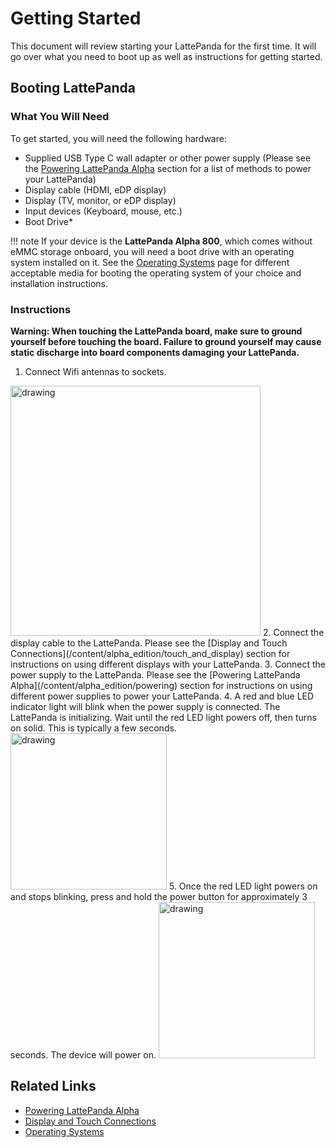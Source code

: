 # Getting Started

This document will review starting your LattePanda for the first time. It will go over what you need to boot up as well as instructions for getting started.

## Booting LattePanda

### What You Will Need
To get started, you will need the following hardware:
* Supplied USB Type C wall adapter or other power supply (Please see the [Powering LattePanda Alpha](/content/alpha_edition/powering) section for a list of methods to power your LattePanda)
* Display cable (HDMI, eDP display)
* Display (TV, monitor, or eDP display)
* Input devices (Keyboard, mouse, etc.)
* Boot Drive*

!!! note
    If your device is the **LattePanda Alpha 800**, which comes without eMMC storage onboard, you will need a boot drive with an operating system installed on it. See the [Operating Systems](/content/alpha_edition/os) page for different acceptable media for booting the operating system of your choice and installation instructions.

### Instructions

**Warning: When touching the LattePanda board, make sure to ground yourself before touching the board. Failure to ground yourself may cause static discharge into board components damaging your LattePanda.**

1. Connect Wifi antennas to sockets.
  <img src="https://github.com/chrislattepanda/Docs/blob/master/assets/images/Connect_Wifi_Antenna_Alpha.gif" alt="drawing" width="400"/>
2. Connect the display cable to the LattePanda. Please see the [Display and Touch Connections](/content/alpha_edition/touch_and_display) section for instructions on using different displays with your LattePanda.
3. Connect the power supply to the LattePanda. Please see the [Powering LattePanda Alpha](/content/alpha_edition/powering) section for instructions on using different power supplies to power your LattePanda.
4. A red and blue LED indicator light will blink when the power supply is connected. The LattePanda is initializing. Wait until the red LED light powers off, then turns on solid. This is typically a few seconds.
  <img src="https://github.com/chrislattepanda/Docs/tree/master/assets/images/Power_On_LED_Alpha.gif" alt="drawing" width="250"/>
5. Once the red LED light powers on and stops blinking, press and hold the power button for approximately 3 seconds. The device will power on.
  <img src="https://github.com/chrislattepanda/Docs/tree/master/assets/images/Power_On_Press_Button_Alpha.gif" alt="drawing" width="250"/>

## Related Links
* [Powering LattePanda Alpha](/content/alpha_edition/powering)
* [Display and Touch Connections](/content/alpha_edition/touch_and_display)
* [Operating Systems](/content/alpha_edition/os)

